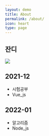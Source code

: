 ```yaml
---
layout: demo
title: About
permalink: /about/
icon: heart
type: page
---
```




## 잔디

<img src="https://ghchart.rshah.org/219138/B31l"/>

## 2021-12

- 시험공부
- Vue_js

## 2022-01

- 알고리즘
- Node_js

